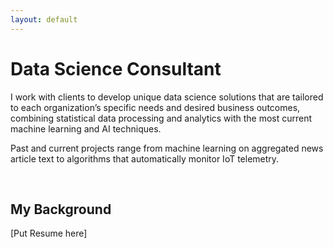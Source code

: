```yaml
---
layout: default
---
```


# Data Science Consultant

I work with clients to develop unique data science solutions that are tailored to each organization’s specific needs and desired business outcomes, combining statistical data processing and analytics with the most current machine learning and AI techniques.

Past and current projects range from machine learning on aggregated news article text to algorithms that automatically monitor IoT telemetry.

<br/>


## My Background

[Put Resume here]

